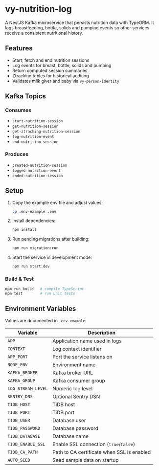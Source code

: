 # vy-nutrition-log

A NestJS Kafka microservice that persists nutrition data with TypeORM. It logs breastfeeding, bottle, solids and pumping events so other services receive a consistent nutritional history.

## Features

- Start, fetch and end nutrition sessions
- Log events for breast, bottle, solids and pumping
- Return computed session summaries
- Ztracking tables for historical auditing
- Validates milk giver and baby via `vy-person-identity`

## Kafka Topics

### Consumes

- `start-nutrition-session`
- `get-nutrition-session`
- `get-ztracking-nutrition-session`
- `log-nutrition-event`
- `end-nutrition-session`

### Produces

- `created-nutrition-session`
- `logged-nutrition-event`
- `ended-nutrition-session`

## Setup

1. Copy the example env file and adjust values:
   ```bash
   cp .env-example .env
   ```
2. Install dependencies:
   ```bash
   npm install
   ```
3. Run pending migrations after building:
   ```bash
   npm run migration:run
   ```
4. Start the service in development mode:
   ```bash
   npm run start:dev
   ```

### Build & Test

```bash
npm run build   # compile TypeScript
npm test        # run unit tests
```

## Environment Variables

Values are documented in `.env-example`:

| Variable | Description |
| --- | --- |
| `APP` | Application name used in logs |
| `CONTEXT` | Log context identifier |
| `APP_PORT` | Port the service listens on |
| `NODE_ENV` | Environment name |
| `KAFKA_BROKER` | Kafka broker URL |
| `KAFKA_GROUP` | Kafka consumer group |
| `LOG_STREAM_LEVEL` | Numeric log level |
| `SENTRY_DNS` | Optional Sentry DSN |
| `TIDB_HOST` | TiDB host |
| `TIDB_PORT` | TiDB port |
| `TIDB_USER` | Database user |
| `TIDB_PASSWORD` | Database password |
| `TIDB_DATABASE` | Database name |
| `TIDB_ENABLE_SSL` | Enable SSL connection (`true`/`false`) |
| `TIDB_CA_PATH` | Path to CA certificate when SSL is enabled |
| `AUTO_SEED` | Seed sample data on startup |

